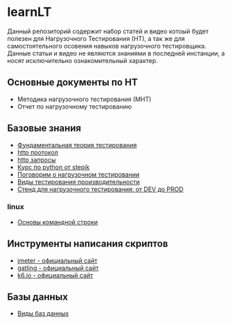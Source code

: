 # learnLT

Данный репозиторий содержит набор статей и видео котоый будет полезен для Нагрузочного Тестирования (НТ), а так же для самостоятельного осовения навыков нагрузочного тестировщика. Данные статьи и видео не являются знаниями в последней инстанции, а носят исключительно ознакомительный характер.

## Основные документы по НТ

* Методика нагрузочного тестирования (МНТ)
* Отчет по нагрузочному тестированию

## Базовые знания

* [Фундаментальная теория тестирования](https://habr.com/ru/post/549054/)
* [http протокол](https://ru.wikipedia.org/wiki/HTTP)
* [http запросы](https://selectel.ru/blog/http-request/)
* [Курс по python от stepik](https://stepik.org/course/67/syllabus)
* [Поговорим о нагрузочном тестировании](https://habr.com/ru/company/veeam/blog/578942/)
* [Виды тестирования производительности](https://software-testing.ru/library/testing/performance-testing/3444-thoughts-performance-testing-types)
* [Стенд для нагрузочного тестирования: от DEV до PROD](https://habr.com/ru/company/rtlabs/blog/577580/)
### linux

* [Основы командной строки](https://ru.hexlet.io/courses/cli-basics)

## Инструменты написания скриптов

* [jmeter - официальный сайт](https://jmeter.apache.org/)
* [gatling - официальный сайт](https://gatling.io/)
* [k6.io - официальный сайт](https://k6.io/)

## Базы данных

* [Виды баз данных](https://selectel.ru/blog/databases-types/)

